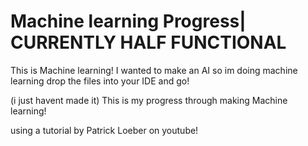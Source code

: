 # Machine learning Progress| CURRENTLY HALF FUNCTIONAL
This is Machine learning! I wanted to make an AI so im doing machine learning
drop the files into your IDE and go!

(i just havent made it)
This is my progress through making Machine learning!

using a tutorial by 
Patrick Loeber
on youtube!
